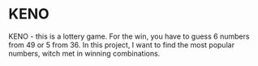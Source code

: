 # KENO
KENO - this is a lottery game. 
For the win, you have to guess 6 numbers from 49 or 5 from 36. 
In this project, I want to find the most popular numbers, witch met in winning combinations.
